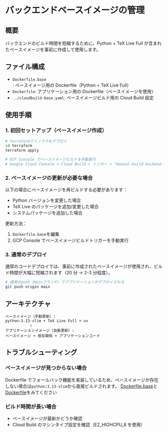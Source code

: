 # バックエンドベースイメージの管理

## 概要

バックエンドのビルド時間を短縮するために、Python + TeX Live Full が含まれたベースイメージを事前に作成して使用します。

## ファイル構成

- `Dockerfile.base`: ベースイメージ用の Dockerfile（Python + TeX Live Full）
- `Dockerfile`: アプリケーション用の Dockerfile（ベースイメージを使用）
- `../cloudbuild-base.yaml`: ベースイメージビルド用の Cloud Build 設定

## 使用手順

### 1. 初回セットアップ（ベースイメージ作成）

```bash
# Terraformでインフラをデプロイ
cd terraform
terraform apply

# GCP Console でベースイメージビルドを手動実行
# Google Cloud Console > Cloud Build > トリガー > "manual-build-backend-base-image" > 実行
```

### 2. ベースイメージの更新が必要な場合

以下の場合にベースイメージを再ビルドする必要があります：

- Python バージョンを変更した場合
- TeX Live のパッケージを追加/変更した場合
- システムパッケージを追加した場合

更新方法：

1. `Dockerfile.base`を編集
2. GCP Console でベースイメージビルドトリガーを手動実行

### 3. 通常のデプロイ

通常のコードデプロイでは、事前に作成されたベースイメージが使用され、ビルド時間が大幅に短縮されます（20 分 → 2-3 分程度）。

```bash
# 通常のpush（mainブランチ）でアプリケーションがデプロイされる
git push origin main
```

## アーキテクチャ

```
ベースイメージ（手動更新）:
python:3.13-slim + TeX Live Full + uv
           ↓
アプリケーションイメージ（自動更新）:
ベースイメージ + 依存関係 + アプリケーションコード
```

## トラブルシューティング

### ベースイメージが見つからない場合

Dockerfile でフォールバック機能を実装しているため、ベースイメージが存在しない場合は`python:3.13-slim`から直接ビルドされます。
[Dockerfile.base](Dockerfile.base)と[Dockerfile](Dockerfile)をみてください

### ビルド時間が長い場合

- ベースイメージが最新かどうか確認
- Cloud Build のマシンタイプ設定を確認（E2_HIGHCPU_8 を使用）
